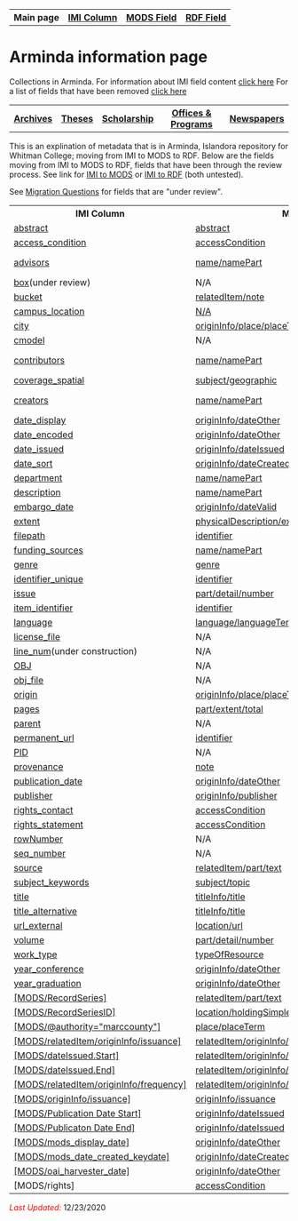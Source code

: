 <!DOCTYPE html>
<html>
<head>

</head>
<body>

<table style="width:100%">
  <tr>
    <th>Main page</th>
	<th><a href="IMI.html">IMI Column</a></th>
    <th><a href="MODS.html">MODS Field</a></th>
    <th><a href="RDF.html">RDF Field</a></th>
  </tr>
<table>

 <h1>Arminda information page</h1> 
  
<p>Collections in Arminda. For information about IMI field content <a href="imi.field.content.html">click here</a> For a list of fields that have been removed <a href="fields.removed.html">click here</a></p>
   <tr>
    <th><a href="Archives.html">Archives</a></th>
	<th><a href="Theses.html">Theses</a></th>
    <th><a href="Scholarship.html">Scholarship</a></th>
    <th><a href="Offices&Programs.html">Offices & Programs</a></th>
	<th><a href="Newspapers.html">Newspapers</a></th>
  </tr>
 </table>
  
</table>
<p>This is an explination of metadata that is in Arminda, Islandora repository for Whitman College; moving from IMI to MODS to RDF. Below are the fields moving from IMI to MODS to RDF, fields that have been through the review process. See link for  <a href="IMItoMODS.html">IMI to MODS</a> or <a href="IMItoRDF.html">IMI to RDF</a> (both untested).</p> 
<p>See <a href="migration questions.html">Migration Questions</a> for fields that are "under review".</p>
<table>
  <tr>
    <th>IMI Column</th>
    <th>MODS field</th>
    <th>RDF field</th>
  </tr>
  <tr>
    <td><a href="abstract.html">abstract</a></td>
    <td><a href="mods.abstract.html">abstract</a></td>
    <td><a href="rdf.abstract.html">dcterms:abstract </a></td>
  </tr>
   <tr>
    <td><a href="access_condition.html">access_condition</a></td>
    <td><a href="mods.access_condition.html">accessCondition</a></td>
    <td><a href="rdf.rdau.p60496.html">rdau:P60496</a></td>
  </tr>
   <tr>
    <td><a href="IMI.advisor.html">advisors</a></td>
    <td><a href="mods.name.html">name/namePart</a></td>
    <td><a href="rdf.relators.ths.html">dcterms:contributor / relators:ths</a></td>
  </tr>
   <tr>
    <td><a href="box.html">box</a>(under review)</td>
    <td>N/A</td>
    <td>N/A</td>
  </tr>
  <tr>
    <td><a href="imi.bucket.html">bucket</a></td>
    <td><a href="mods.relateditem_note.html">relatedItem/note</a></td>
    <td>N/A</td>
  </tr>
  <tr>
    <td><a href="campus_location.html">campus_location</a></td>
    <td><a href="mods.location-physicalLocation.html">N/A</a></td>
    <td><a href="rdf.contentLocation.html">N/A</a></td>
  </tr>
  <tr>
    <td><a href="city.html">city</a></td>
    <td><a href="mods.originInfo-place-placeTerm.html">originInfo/place/placeTerm</a></td>
    <td><a href="rdf.locationCreation.html">schema:locationCreated</a></td>
  </tr>
  <tr>
    <td><a href="cmodel.html">cmodel</a></td>
    <td>N/A</td>
    <td>N/A</td>
  </tr>
  <tr>
    <td><a href="contributors.html">contributors</a></td>
    <td><a href="mods.name.html">name/namePart</a></td>
    <td><a href="rdf.relators.ctb.html">dcterms:contributor/ relators:ctb</a></td>
  </tr>
  <tr>
    <td><a href="coverage_spatial.html">coverage_spatial</a></td>
    <td><a href="mods.subject_geographic.html">subject/geographic</a></td>
    <td><a href="rdf.spatial.html">dcterms:spatial</a></td>
  </tr>
   <tr>
    <td><a href="creators.html">creators</a></td>
    <td><a href="mods.name.html">name/namePart</a></td>
    <td><a href="rdf.relators-aut.html">dcterms:contributor/ relators:aut</a></td>
  </tr>
    <tr>
		<td><a href="date.display.html">date_display</a></td>
		<td><a href="mods.originInfo_dateOther.html">originInfo/dateOther</a></td>
		<td><a href="rdf.dcterms.date.html">dcterms:date</a></td>
  </tr>
   <tr>
    <td><a href="date.encoded.html">date_encoded</a></td>
    <td><a href="mods.originInfo_dateOther.html">originInfo/dateOther</a></td>
    <td><a href="rdf.rdau.p60527.html">rdau:P60527</a></td>
  </tr>  
   <tr>
		<td><a href="date_issued.html">date_issued</a></td>
		<td><a href="mods.originInfo_dateIssued.html">originInfo/dateIssued</a></td>
		<td><a href="rdf.valid.html">dcterms:valid</a></td>
  </tr>
  <tr>
    <td><a href="imi.date.sort.html">date_sort</a></td>
    <td><a href="mods.originInfo.dateCreated.html">originInfo/dateCreated</a></td>
    <td><a href="rdf.dcterms.created.html">dcterms:created</a></td>
  </tr>
  <tr>
    <td><a href="department.html">department</a></td>
    <td><a href="mods.name.html">name/namePart</a></td>
    <td><a href="RDF.department.html">schema:department</a></td>
  </tr>
  <tr>
    <td><a href="description.html">description</a></td>
    <td><a href="mods.name.html">name/namePart</a></td>
    <td><a href="RDF.description.html">dcterms:description</a></td>
  </tr>
  <tr>
    <td><a href="embargo_date.html">embargo_date</a></td>
    <td><a href="mods.originInfo_dateValid.html">originInfo/dateValid</a></td>
    <td><a href="rdf.availabilityStarts.html">schema:avalibilityStarts</a></td>
  </tr>
  <tr>
    <td><a href="extent.html">extent</a></td>
    <td><a href="mods.physicalDescription-extent.html">physicalDescription/extent</a></td>
    <td><a href="rdf.extent.html">dcterms:extent</a></td>
  </tr>
    <tr>
    <td><a href="filepath.html">filepath</a></td>
    <td><a href="mods.identifier.html">identifier</a></td>
    <td><a href="RDF.rdau.P61166.html">rdau:P61166</a></td>
  </tr>
    <tr>
    <td><a href="funding_source.html">funding_sources</a></td>
    <td><a href="mods.name.html">name/namePart</a></td>
    <td><a href="RDF.relators-spn.html">foaf:name / relators:spn</a></td>
  </tr>
  <tr>
    <td><a href="genre.html">genre</a></td>
    <td><a href="mods.genre.html">genre</a></td>
    <td><a href="rdf.genre.html">schema:genre</a></td>
  </tr>
     <tr>
    <td><a href="context_key.html">identifier_unique</a></td>
    <td><a href="MODS.identifier.html">identifier</a></td>
    <td><a href="RDF.identifier.html">dc:identifier</a></td>
  </tr>
  <tr>
    <td><a href="part.issue.html">issue</a></td>
    <td><a href="mods.part-detail-number.html">part/detail/number</a></td>
    <td><a href="RDF.isPartOf.html">dcterms:isPartOf</a></td>
  </tr>
  <tr>
    <td><a href="item_identifier.html">item_identifier</a></td>
    <td><a href="MODS.identifier.html">identifier</a></td>
    <td><a href="RDF.schema.identifier.html">schema:identifier</a></td>
  </tr>
   <tr>
    <td><a href="language.html">language</a></td>
    <td><a href="mods.language.languageTerm.html">language/languageTerm</a></td>
    <td><a href="rdf.language.html">dcterms:language</a></td>
  </tr>
  <tr>
    <td><a href="license_file.html">license_file</a></td>
    <td>N/A</td>
    <td>N/A</td>
  </tr>
  <tr>
    <td><a href="line_num.html">line_num</a>(under construction)</td>
    <td>N/A</td>
    <td>N/A</td>
  </tr>
   <tr>
    <td><a href="obj_file.html">OBJ</a></td>
    <td>N/A</td>
    <td>N/A</td>
  </tr> 
   <tr>
    <td><a href="obj_file.html">obj_file</a></td>
    <td>N/A</td>
    <td>N/A</td>
  </tr>  
   <tr>
    <td><a href="origin.html">origin</a></td>
    <td><a href="mods.originInfo-place-placeTerm.html">originInfo/place/placeTerm</a></td>
    <td><a href="rdf.p60523.html">rdau:P60523</a></td>
  </tr>
  <tr>
    <td><a href="pages.html">pages</a></td>
    <td><a href="mods.part-extent-total.html">part/extent/total</a></td>
    <td><a href="rdau.p60550.html">rdau:P60550</a></td>
  </tr>
  <tr>
    <td><a href="parent.html">parent</a></td>
    <td>N/A</td>
    <td>N/A</td>
  </tr>
   <tr>
    <td><a href="permanent_url.html">permanent_url</a></td>
    <td><a href="MODS.identifier.html">identifier</a></td>
    <td><a href="rdf.p60919.html">rdau:P60919</a></td>
  </tr>
  <tr>
    <td><a href="pid.html">PID</a></td>
    <td>N/A</td>
    <td>N/A</td>
  </tr>
   <tr>
    <td><a href="provenance.html">provenance</a></td>
    <td><a href="mods.note.html">note</a></td>
    <td><a href="rdf.dcterms.provenance.html">dcterms:provenance</a></td>
	</tr>
  <tr>
    <td><a href="publication_date.html">publication_date</a></td>
    <td><a href="mods.originInfo_dateOther.html">originInfo/dateOther</a></td>
    <td><a href="rdf.issued.html">dcterms:issued</a></td>
  </tr>
   <tr>
    <td><a href="publisher.html">publisher</a></td>
    <td><a href="mods.originInfo-publisher.html">originInfo/publisher</a></td>
    <td><a href="RDF.relators-pbl.html">foaf:name / relators:pbl</a></td>
  </tr> 
   <tr>
    <td><a href="rights.html">rights_contact</a></td>
    <td><a href="mods.access_condition.html">accessCondition</a></td>
    <td><a href="rdf.accessibilityControl.html">schema:accessibilityControl</a></td>
  </tr>
    <td><a href="rights_statement.html">rights_statement</a></td>
    <td><a href="mods.access_condition.html">accessCondition</a></td>
    <td><a href="rdf.rdau.P60339.html">rdau:P60339</a></td>
  </tr>
  <tr>
    <td><a href="rowNumber.html">rowNumber</a></td>
    <td>N/A</td>
    <td>N/A</td>
  </tr>
  <tr>
    <td><a href="seq_number.html">seq_number</a></td>
    <td>N/A</td>
    <td>N/A</td>
  </tr>
  <tr>
    <td><a href="source.html">source</a></td>
    <td><a href="mods.relatedItem.part.text.html">relatedItem/part/text</a></td>
    <td><a href="rdf.dc.source.html">dcterms:source</a></td>
  </tr>
    <tr>
    <td><a href="keywords.html">subject_keywords</a></td>
    <td><a href="mods.subject.topic.html">subject/topic</a></td>
    <td><a href="rdf.subject.html">dcterms:subject</a></td>
  </tr>
  <tr>
    <td><a href="title.html">title</a></td>
    <td><a href="mods.titleInfo.title.html">titleInfo/title</a></td>
    <td><a href="rdf.title.html">dcterms:title</a></td>
  </tr>
    <tr>
    <td><a href="nonenglish_title.html">title_alternative</a></td>
    <td><a href="mods.titleInfo.title.html">titleInfo/title</a></td>
    <td><a href="rdf.alternative.html">dcterms:alternative</a></td>
  </tr>
  <tr>
    <td><a href="download_url.html">url_external</a></td>
    <td><a href="mods.location-url.html">location/url</a></td>
    <td><a href="RDF.url.html">schema:url</a></td>
  </tr>
  <tr>
    <td><a href="volume.html">volume</a></td>
    <td><a href="mods.part-detail-number.html">part/detail/number</a></td>
    <td><a href="rdf.volumeNumber.html">schema:volumeNumber</a></td>
  </tr>
  <tr>
    <td><a href="work_type.html">work_type</a></td>
    <td><a href="mods.typeOfResource.html">typeOfResource</a></td>
    <td><a href="rdf.type.html">dcterms:type</a></td>
  </tr>
  <tr>
    <td><a href="conference_year.html">year_conference</a></td>
    <td><a href="mods.originInfo_dateOther.html">originInfo/dateOther</a></td>
    <td><a href="rdf.rdau.p60526.html">rdau:P60526</a></td>
  </tr>
  <tr>
    <td><a href="graduation_year.html">year_graduation</a></td>
    <td><a href="mods.originInfo_dateOther.html">originInfo/dateOther</a></td>
    <td><a href="rdf.rdau.p60514.html">rdau:P60514</td>
  </tr>
  <tr>
    <td><a href="MODS.recordseries.html">[MODS/RecordSeries]</a></td>
    <td><a href="mods.relatedItem.part.text.html">relatedItem/part/text</a></td>
    <td><a href="rdf.rdau.p60101.html">rdau:P60101</a></td>
  </tr>
  <tr>
    <td><a href="MODS.recordseriesid.html">[MODS/RecordSeriesID]</a></td>
    <td><a href="mods.location.holdingsimple.copyinformation.sublocation.html">location/holdingSimple/copyInformation/subLocation</a></td>
    <td><a href="rdf.rdau.P60348.html">rdau:P60348</a></td>
  </tr>
  <tr>
    <td><a href="MODS.marccounty.html">[MODS/@authority="marccounty"]</a></td>
    <td><a href="mods.place.placeterm.html">place/placeTerm</a></td>
    <td><a href="rdf.rdau.p60163.html">rdau:P60163</a></td>
  </tr>
  <tr>
    <td><a href="MODS.relatedItem.originInfo.issuance.html">[MODS/relatedItem/originInfo/issuance]</a></td>
    <td><a href="mods.relatedItem.originInfo.issuance.html">relatedItem/originInfo/issuance</a></td>
    <td><a href="rdf.rdau.p60051.html">rdau:P60051</a></td>
  </tr>
  <tr>
    <td><a href="MODS.dateIssued.Start.html">[MODS/dateIssued.Start]</a></td>
    <td><a href="mods.relatedItem.originInfo.dateIssued.html">relatedItem/originInfo/dateIssued</a></td>
    <td><a href="rdf.schemal.startdate.html">schema:startDate</a></td>
  </tr>
  <tr>
    <td><a href="MODS.dateIssued.End.html">[MODS/dateIssued.End]</a></td>
    <td><a href="mods.relatedItem.originInfo.dateIssued.html">relatedItem/originInfo/dateIssued</a></td>
    <td><a href="rdf.schema.endDate.html">schema:endDate</a></td>
  </tr>
  <tr>
    <td><a href="IMI.MODS.relatedItem.originInfo.frequency.html">[MODS/relatedItem/originInfo/frequency]</a></td>
    <td><a href="mods.relatedItem.originInfo.frequency.html">relatedItem/originInfo/frequency</a></td>
    <td><a href="rdf.p60583.html">rdau:P60583</a></td>
  </tr>
  <tr>
    <td><a href="IMI.MODS.originInfo.issuance.html">[MODS/originInfo/issuance]</a></td>
    <td><a href="mods.originInfo.issuance.html">originInfo/issuance</a></td>
    <td><a href="rdf.genre.html">schema:genre</a></td>
  </tr>
  <tr>
    <td><a href="IMI.MODS.publicationDateStart.html">[MODS/Publication Date Start]</a></td>
    <td><a href="mods.originInfo.dateIssued.html">originInfo/dateIssued</a></td>
    <td><a href="rdf.p60998.html">rdau:P60998</a></td>
  </tr>
  <tr>
    <td><a href="IMI.MODS.publicationDateEnd.html">[MODS/Publicaton Date End]<a/></td>
    <td><a href="mods.originInfo.dateIssued.html">originInfo/dateIssued</a></td>
    <td><a href="rdf.rdau.p61000.html">rdau:61000</a></td>
  </tr>
  <tr>
    <td><a href="imi.mods_display_date.html">[MODS/mods_display_date]</a></td>
    <td><a href="mods.originInfo_dateOther.html">originInfo/dateOther</a></td>
    <td><a href="rdf.dcterms.date.html">dcterms:date</a></td>
  </tr>
  <tr>
    <td><a href="imi.mods_date_created_keydate.html">[MODS/mods_date_created_keydate]</a></td>
    <td><a href="mods.originInfo.dateCreated.html">originInfo/dateCreated</a></td>
    <td><a href="rdf.dcterms.created.html">dcterms:created</a></td>
  </tr>
  <tr>
    <td><a href="imi.mods_oai_harvester_date.html">[MODS/oai_harvester_date]</a></td>
	<td><a href="mods.originInfo_dateOther.html">originInfo/dateOther</a></td>
    <td><a href="rdf.rdau.p60527.html">rdau:P60527</a></td>
  </tr>
  <tr>
    <td>[MODS/rights]</td>
    <td><a href="mods.access_condition.html">accessCondition</a></td>
    <td><a href="rdf.accessibilityControl.html">schema:accessibilityControl</a></td>
  </tr>
</table>
<dl>
	<p><font color="red"><i>Last Updated: </i></font>12/23/2020</p>
</dl>
</body>
</html>